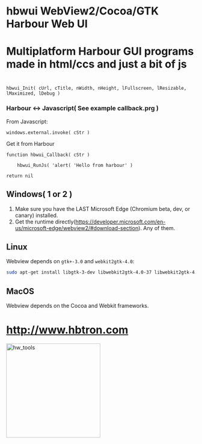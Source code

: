 # hbwui WebView2/Cocoa/GTK Harbour Web UI
#
# Multiplatform Harbour GUI programs made in html/ccs and just a bit of js
#

    hbwui_Init( cUrl, cTitle, nWidth, nHeight, lFullscreen, lResizable, lMaximized, lDebug )

### Harbour <-> Javascript( See example callback.prg )

From Javascript:

    windows.external.invoke( cStr )

Get it from Harbour

    function hbwui_Callback( cStr )
    
        hbwui_RunJs( 'alert( 'Hello from harbour' )  

    return nil  
    
## Windows( 1 or 2 ) 

1) Make sure you have the LAST Microsoft Edge (Chromium beta, dev, or canary) installed.
2) Get the runtime directly(https://developer.microsoft.com/en-us/microsoft-edge/webview2/#download-section). Any of them.

## Linux

Webview depends on `gtk+-3.0` and `webkit2gtk-4.0`:

```sh
sudo apt-get install libgtk-3-dev libwebkit2gtk-4.0-37 libwebkit2gtk-4.0-dev
```

## MacOS

Webview depends on the Cocoa and Webkit frameworks.

# http://www.hbtron.com
<img src="http://www.hbtron.com/hwtools512.png" width="250" title="hw_tools">
